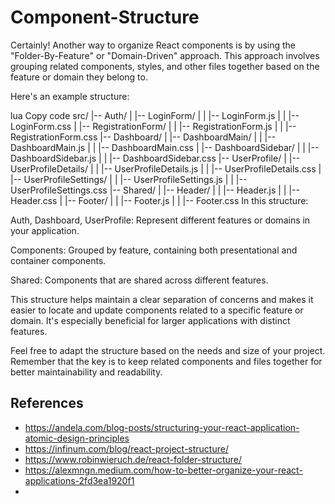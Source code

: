 # Component-Structure


Certainly! Another way to organize React components is by using the "Folder-By-Feature" or "Domain-Driven" approach. This approach involves grouping related components, styles, and other files together based on the feature or domain they belong to.

Here's an example structure:

lua
Copy code
src/
|-- Auth/
|   |-- LoginForm/
|   |   |-- LoginForm.js
|   |   |-- LoginForm.css
|   |-- RegistrationForm/
|   |   |-- RegistrationForm.js
|   |   |-- RegistrationForm.css
|-- Dashboard/
|   |-- DashboardMain/
|   |   |-- DashboardMain.js
|   |   |-- DashboardMain.css
|   |-- DashboardSidebar/
|   |   |-- DashboardSidebar.js
|   |   |-- DashboardSidebar.css
|-- UserProfile/
|   |-- UserProfileDetails/
|   |   |-- UserProfileDetails.js
|   |   |-- UserProfileDetails.css
|   |-- UserProfileSettings/
|   |   |-- UserProfileSettings.js
|   |   |-- UserProfileSettings.css
|-- Shared/
|   |-- Header/
|   |   |-- Header.js
|   |   |-- Header.css
|   |-- Footer/
|   |   |-- Footer.js
|   |   |-- Footer.css
In this structure:

Auth, Dashboard, UserProfile: Represent different features or domains in your application.

Components: Grouped by feature, containing both presentational and container components.

Shared: Components that are shared across different features.

This structure helps maintain a clear separation of concerns and makes it easier to locate and update components related to a specific feature or domain. It's especially beneficial for larger applications with distinct features.

Feel free to adapt the structure based on the needs and size of your project. Remember that the key is to keep related components and files together for better maintainability and readability.

## References

- https://andela.com/blog-posts/structuring-your-react-application-atomic-design-principles
- https://infinum.com/blog/react-project-structure/
- https://www.robinwieruch.de/react-folder-structure/
- https://alexmngn.medium.com/how-to-better-organize-your-react-applications-2fd3ea1920f1
- 
